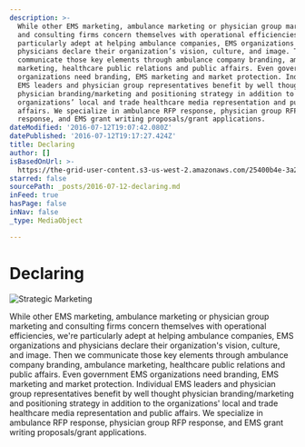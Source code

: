```yaml
---
description: >-
  While other EMS marketing, ambulance marketing or physician group marketing
  and consulting firms concern themselves with operational efficiencies, we’re
  particularly adept at helping ambulance companies, EMS organizations and
  physicians declare their organization’s vision, culture, and image. Then we
  communicate those key elements through ambulance company branding, ambulance
  marketing, healthcare public relations and public affairs. Even government EMS
  organizations need branding, EMS marketing and market protection. Individual
  EMS leaders and physician group representatives benefit by well thought
  physician branding/marketing and positioning strategy in addition to the
  organizations’ local and trade healthcare media representation and public
  affairs. We specialize in ambulance RFP response, physician group RFP
  response, and EMS grant writing proposals/grant applications.
dateModified: '2016-07-12T19:07:42.080Z'
datePublished: '2016-07-12T19:17:27.424Z'
title: Declaring
author: []
isBasedOnUrl: >-
  https://the-grid-user-content.s3-us-west-2.amazonaws.com/25400b4e-3a2f-4f18-a598-2ccc7384a085.jpg
starred: false
sourcePath: _posts/2016-07-12-declaring.md
inFeed: true
hasPage: false
inNav: false
_type: MediaObject

---
```

# Declaring
![Strategic Marketing](https://the-grid-user-content.s3-us-west-2.amazonaws.com/25400b4e-3a2f-4f18-a598-2ccc7384a085.jpg)

While other EMS marketing, ambulance marketing or physician group marketing and consulting firms concern themselves with operational efficiencies, we're particularly adept at helping ambulance companies, EMS organizations and physicians declare their organization's vision, culture, and image. Then we communicate those key elements through ambulance company branding, ambulance marketing, healthcare public relations and public affairs. Even government EMS organizations need branding, EMS marketing and market protection. Individual EMS leaders and physician group representatives benefit by well thought physician branding/marketing and positioning strategy in addition to the organizations' local and trade healthcare media representation and public affairs. We specialize in ambulance RFP response, physician group RFP response, and EMS grant writing proposals/grant applications.